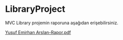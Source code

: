 # LibraryProject
MVC Library projemin raporuna aşağıdan erişebilirsiniz.

[Yusuf Emirhan Arslan-Rapor.pdf](https://github.com/yusufemirhanarslan/LibraryProject/files/10402069/Yusuf.Emirhan.Arslan-Rapor.pdf)
